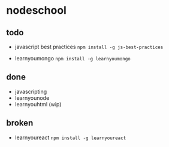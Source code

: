 # nodeschool

## todo
- javascript best practices
`npm install -g js-best-practices`

- learnyoumongo
`npm install -g learnyoumongo`

## done
- javascripting
- learnyounode
- learnyouhtml (wip)

## broken
- learnyoureact
`npm install -g learnyoureact`
